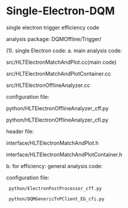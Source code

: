 # Single-Electron-DQM
single electron trigger efficiency code

analysis package:   DQMOffline/Trigger/

(1). single Electron code:
a. main analysis code:

src/HLTElectronMatchAndPlot.cc(main code)

src/HLTElectronMatchAndPlotContainer.cc

src/HLTElectronOfflineAnalyzer.cc

configuration file:

python/HLTElectronOfflineAnalyzer_cff.py

python/HLTElectronOfflineAnalyzer_cfi.py


header file:

interface/HLTElectronMatchAndPlot.h

interface/HLTElectronMatchAndPlotContainer.h


b. for efficiency:
general analysis code:
 
 
configuration file:

     python/ElectronPostProcessor_cff.py
     
     python/DQMGenericTnPClient_EG_cfi.py
